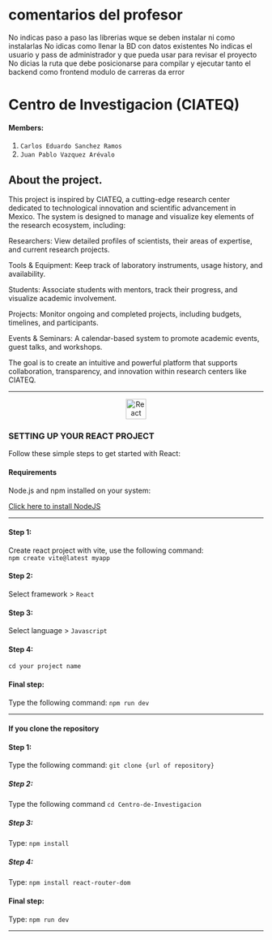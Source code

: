 # comentarios del profesor
No indicas paso a paso las librerias wque se deben instalar ni como instalarlas
No idicas como llenar la BD con datos existentes
No indicas el usuario y pass de administrador y que pueda usar para revisar el proyecto
No dicias la ruta que debe posicionarse para compilar y ejecutar tanto el backend como frontend
modulo de carreras da error


# Centro de Investigacion (CIATEQ)

#### Members:
1. `Carlos Eduardo Sanchez Ramos`
3. `Juan Pablo Vazquez Arévalo`  


## About the project.

This project is inspired by CIATEQ, a cutting-edge research center dedicated to technological innovation and scientific advancement in Mexico. The system is designed to manage and visualize key elements of the research ecosystem, including:

Researchers: View detailed profiles of scientists, their areas of expertise, and current research projects.

Tools & Equipment: Keep track of laboratory instruments, usage history, and availability.

Students: Associate students with mentors, track their progress, and visualize academic involvement.

Projects: Monitor ongoing and completed projects, including budgets, timelines, and participants.

Events & Seminars: A calendar-based system to promote academic events, guest talks, and workshops.

The goal is to create an intuitive and powerful platform that supports collaboration, transparency, and innovation within research centers like CIATEQ.

---

<p align="center"> <img src="https://upload.wikimedia.org/wikipedia/commons/a/a7/React-icon.svg" alt="React Logo" height="40" width="40"/> </p>

### SETTING UP YOUR REACT PROJECT

Follow these simple steps to get started with React:

#### Requirements    
Node.js and npm installed on your system:
  
[Click here to install NodeJS](https://www.bing.com/ck/a?!&&p=eaee4592324f53fc2101891d124e9314ae48663394587da49098cf0d158d4f98JmltdHM9MTc0MzgxMTIwMA&ptn=3&ver=2&hsh=4&fclid=190d8729-f360-6e0f-382a-92aff2036fe1&psq=node+downloada&u=a1aHR0cHM6Ly9ub2RlanMub3JnL2VuL2Rvd25sb2Fk&ntb=1)

---

#### Step 1:

Create react project with vite, use the following command:  
`npm create vite@latest myapp `

#### Step 2:  

Select framework > `React`

#### Step 3:

Select language > `Javascript`

#### Step 4:

`cd your project name`

#### Final step:

Type the following command: `npm run dev` 

---

#### If you clone the repository

#### Step 1:  
Type the following command: `git clone {url of repository}`

##### Step 2:  
Type the following command `cd Centro-de-Investigacion`

##### Step 3:  
Type: `npm install`

##### Step 4:
Type: `npm install react-router-dom`

#### Final step:

Type: `npm run dev`

---




